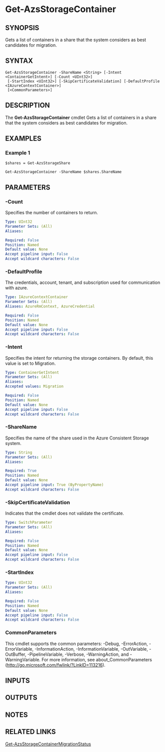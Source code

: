 ﻿---
external help file: Microsoft.AzureStack.AzureConsistentStorage.Commands.dll-Help.xml
Module Name: AzureRM.AzureStackStorage
online version: 
schema: 2.0.0
---

# Get-AzsStorageContainer

## SYNOPSIS
Gets a list of containers in a share that the system considers as best candidates for migration.

## SYNTAX

```
Get-AzsStorageContainer -ShareName <String> [-Intent <ContainerGetIntent>] [-Count <UInt32>]
 [-StartIndex <UInt32>] [-SkipCertificateValidation] [-DefaultProfile <IAzureContextContainer>]
 [<CommonParameters>]
```

## DESCRIPTION
The **Get-AzsStorageContainer** cmdlet Gets a list of containers in a share that the system considers as best candidates for migration.

## EXAMPLES

### Example 1
```
$shares = Get-AzsStorageShare

Get-AzsStorageContainer -ShareName $shares.ShareName
```

## PARAMETERS

### -Count
Specifies the number of containers to return.

```yaml
Type: UInt32
Parameter Sets: (All)
Aliases: 

Required: False
Position: Named
Default value: None
Accept pipeline input: False
Accept wildcard characters: False
```

### -DefaultProfile
The credentials, account, tenant, and subscription used for communication with azure.

```yaml
Type: IAzureContextContainer
Parameter Sets: (All)
Aliases: AzureRmContext, AzureCredential

Required: False
Position: Named
Default value: None
Accept pipeline input: False
Accept wildcard characters: False
```

### -Intent
Specifies the intent for returning the storage containers. By default, this value is set to Migration.  

```yaml
Type: ContainerGetIntent
Parameter Sets: (All)
Aliases: 
Accepted values: Migration

Required: False
Position: Named
Default value: None
Accept pipeline input: False
Accept wildcard characters: False
```

### -ShareName
Specifies the name of the share used in the Azure Consistent Storage system.

```yaml
Type: String
Parameter Sets: (All)
Aliases: 

Required: True
Position: Named
Default value: None
Accept pipeline input: True (ByPropertyName)
Accept wildcard characters: False
```

### -SkipCertificateValidation
Indicates that the cmdlet does not validate the certificate.

```yaml
Type: SwitchParameter
Parameter Sets: (All)
Aliases: 

Required: False
Position: Named
Default value: None
Accept pipeline input: False
Accept wildcard characters: False
```

### -StartIndex
```yaml
Type: UInt32
Parameter Sets: (All)
Aliases: 

Required: False
Position: Named
Default value: None
Accept pipeline input: False
Accept wildcard characters: False
```

### CommonParameters
This cmdlet supports the common parameters: -Debug, -ErrorAction, -ErrorVariable, -InformationAction, -InformationVariable, -OutVariable, -OutBuffer, -PipelineVariable, -Verbose, -WarningAction, and -WarningVariable. For more information, see about_CommonParameters (http://go.microsoft.com/fwlink/?LinkID=113216).

## INPUTS

## OUTPUTS

## NOTES

## RELATED LINKS

[Get-AzsStorageContainerMigrationStatus](./Get-AzsStorageContainerMigrationStatus.md)

